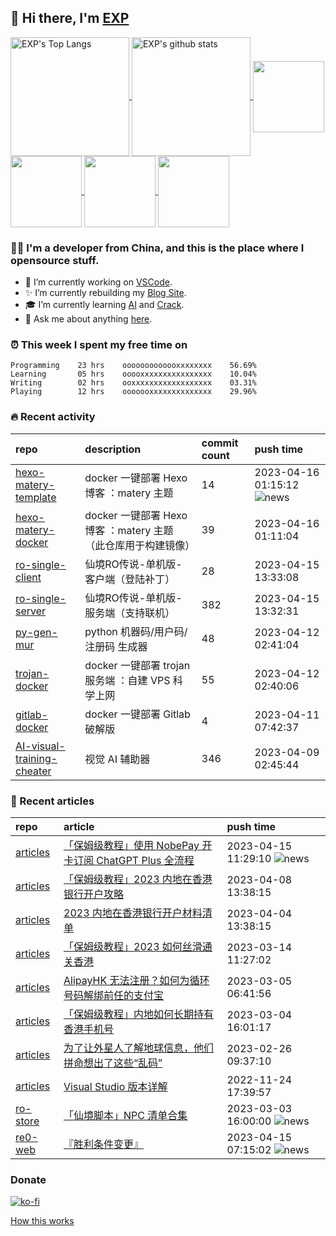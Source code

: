 ## 👋  Hi there, I'm [EXP](https://exp-blog.com)

<!--BGN_SECTION:github-readme-stats-->
<a href="https://exp-blog.com" target="_blank">
  <img height="190" align="center" src="https://github-readme-stats.vercel.app/api/top-langs/?username=lyy289065406&hide=HTML,CSS,TSQL&theme=great-gatsby" alt="EXP's Top Langs" />
</a>
<a href="https://exp-blog.com" target="_blank">
  <img height="190" align="center" src="https://github-readme-stats.vercel.app/api?username=lyy289065406&count_private=true&show_icons=true&theme=nightowl" alt="EXP's github stats" />
</a>



<a href="https://exp-blog.com" target="_blank">
  <img height="114" align="center" src="https://github-readme-stats.vercel.app/api/pin/?username=lyy289065406&repo=articles&theme=nord" />
</a>

<a href="https://github.com/lyy289065406/threat-broadcast" target="_blank">
  <img height="114" align="center" src="https://github-readme-stats.vercel.app/api/pin/?username=lyy289065406&repo=threat-broadcast&theme=nord" />
</a>

<a href="https://github.com/lyy289065406/CTF-Solving-Reports" target="_blank">
  <img height="114" align="center" src="https://github-readme-stats.vercel.app/api/pin/?username=lyy289065406&repo=CTF-Solving-Reports&theme=nord" />
</a>

<a href="https://github.com/lyy289065406/POJ-Solving-Reports" target="_blank">
  <img height="114" align="center" src="https://github-readme-stats.vercel.app/api/pin/?username=lyy289065406&repo=POJ-Solving-Reports&theme=nord" />
</a>

<!--END_SECTION:github-readme-stats-->



### 👨‍💻  I'm a developer from China, and this is the place where I opensource stuff.
<!--BGN_SECTION:introduction-->
- 🐾 I’m currently working on [VSCode](https://code.visualstudio.com/).
- ✨ I’m currently rebuilding my [Blog Site](https://github.com/lyy289065406/hexo-blog).
- 🎓 I’m currently learning [AI](https://github.com/lyy289065406/AI-visual-training-cheater) and [Crack](https://github.com/lyy289065406/crack-notes).
- 💬 Ask me about anything [here](https://github.com/lyy289065406/lyy289065406/issues).
<!--BGN_SECTION:introduction-->



### ⏰  This week I spent my free time on
<!-- BGN_SECTION:weektime -->
```text
Programming    23 hrs    ooooooooooooxxxxxxxx    56.69%
Learning       05 hrs    ooooxxxxxxxxxxxxxxxx    10.04%
Writing        02 hrs    ooxxxxxxxxxxxxxxxxxx    03.31%
Playing        12 hrs    ooooooxxxxxxxxxxxxxx    29.96%
```
<!-- END_SECTION:weektime -->



### 🔥  Recent activity
<!-- BGN_SECTION:activity -->
| repo | description | commit count | push time |
|:------|:------|:------|:------|
| [hexo-matery-template](https://github.com/lyy289065406/hexo-matery-template) | docker 一键部署 Hexo 博客 ：matery 主题 | 14 | 2023-04-16 01:15:12 ![news](https://github.com/lyy289065406/lyy289065406/blob/master/imgs/new.gif) |
| [hexo-matery-docker](https://github.com/lyy289065406/hexo-matery-docker) | docker 一键部署 Hexo 博客 ：matery 主题（此仓库用于构建镜像） | 39 | 2023-04-16 01:11:04  |
| [ro-single-client](https://github.com/lyy289065406/ro-single-client) | 仙境RO传说-单机版-客户端（登陆补丁） | 28 | 2023-04-15 13:33:08  |
| [ro-single-server](https://github.com/lyy289065406/ro-single-server) | 仙境RO传说-单机版-服务端（支持联机） | 382 | 2023-04-15 13:32:31  |
| [py-gen-mur](https://github.com/lyy289065406/py-gen-mur) | python 机器码/用户码/注册码 生成器 | 48 | 2023-04-12 02:41:04  |
| [trojan-docker](https://github.com/lyy289065406/trojan-docker) | docker 一键部署 trojan 服务端 ：自建 VPS 科学上网 | 55 | 2023-04-12 02:40:06  |
| [gitlab-docker](https://github.com/lyy289065406/gitlab-docker) | docker 一键部署 Gitlab 破解版 | 4 | 2023-04-11 07:42:37  |
| [AI-visual-training-cheater](https://github.com/lyy289065406/AI-visual-training-cheater) | 视觉 AI 辅助器 | 346 | 2023-04-09 02:45:44  |
<!-- END_SECTION:activity -->



### 📝  Recent articles
<!-- BGN_SECTION:article -->
| repo | article | push time |
|:------|:------|:------|
| [articles](https://github.com/lyy289065406/articles) | [「保姆级教程」使用 NobePay 开卡订阅 ChatGPT Plus 全流程](https://exp-blog.com/tools/bao-mu-ji-jiao-cheng-shi-yong-nobepay-kai-qia-ding-yue-chatgpt-quan-liu-cheng/) | 2023-04-15 11:29:10 ![news](https://github.com/lyy289065406/lyy289065406/blob/master/imgs/new.gif) |
| [articles](https://github.com/lyy289065406/articles) | [「保姆级教程」2023 内地在香港银行开户攻略](https://exp-blog.com/travel/bao-mu-ji-jiao-cheng-2023-nei-di-zai-xiang-gang-yin-xing-kai-hu-gong-lue/) | 2023-04-08 13:38:15  |
| [articles](https://github.com/lyy289065406/articles) | [2023 内地在香港银行开户材料清单](https://exp-blog.com/travel/2023-nei-di-zai-xiang-gang-yin-xing-kai-hu-cai-liao-qing-dan/) | 2023-04-04 13:38:15  |
| [articles](https://github.com/lyy289065406/articles) | [「保姆级教程」2023 如何丝滑通关香港](https://exp-blog.com/travel/bao-mu-ji-jiao-cheng-2023-ru-he-si-hua-tong-guan-xiang-gang/) | 2023-03-14 11:27:02  |
| [articles](https://github.com/lyy289065406/articles) | [AlipayHK 无法注册？如何为循环号码解绑前任的支付宝](https://exp-blog.com/travel/ru-he-wei-xun-huan-hao-ma-jie-bang-qian-ren-de-alipayhk/) | 2023-03-05 06:41:56  |
| [articles](https://github.com/lyy289065406/articles) | [「保姆级教程」内地如何长期持有香港手机号](https://exp-blog.com/travel/bao-mu-ji-jiao-cheng-nei-di-ru-he-yong-jiu-chi-you-xiang-gang-shou-ji-hao/) | 2023-03-04 16:01:17  |
| [articles](https://github.com/lyy289065406/articles) | [为了让外星人了解地球信息，他们拼命想出了这些“乱码”](https://exp-blog.com/extra/yu-di-wai-wen-ming-gou-tong/) | 2023-02-26 09:37:10  |
| [articles](https://github.com/lyy289065406/articles) | [Visual Studio 版本详解](https://exp-blog.com/tools/visualstudio-ban-ben-xiang-jie/) | 2022-11-24 17:39:57  |
| [ro-store](https://github.com/lyy289065406/ro-store) | [「仙境脚本」NPC 清单合集](https://store.ragnarok.buzz/game/ro/npcs/readme/) | 2023-03-03 16:00:00 ![news](https://github.com/lyy289065406/lyy289065406/blob/master/imgs/new.gif) |
| [re0-web](https://github.com/lyy289065406/re0-web) | [&#x300E;&#x80DC;&#x5229;&#x6761;&#x4EF6;&#x53D8;&#x66F4;&#x300F;](https://rezero.buzz/gitbook/book/markdown/ch/chapter080/01.html) | 2023-04-15 07:15:02 ![news](https://github.com/lyy289065406/lyy289065406/blob/master/imgs/new.gif) |
<!-- END_SECTION:article -->


### Donate

[![ko-fi](https://ko-fi.com/img/githubbutton_sm.svg)](https://ko-fi.com/D1D3I0KL5)



<a align="right" href="https://github.com/lyy289065406/lyy289065406/blob/master/How_this_works.md">How this works</a>

<!-- -------------------------------------- -->
<!-- more emoji : http://emojihomepage.com/ -->
<!-- -------------------------------------- -->
